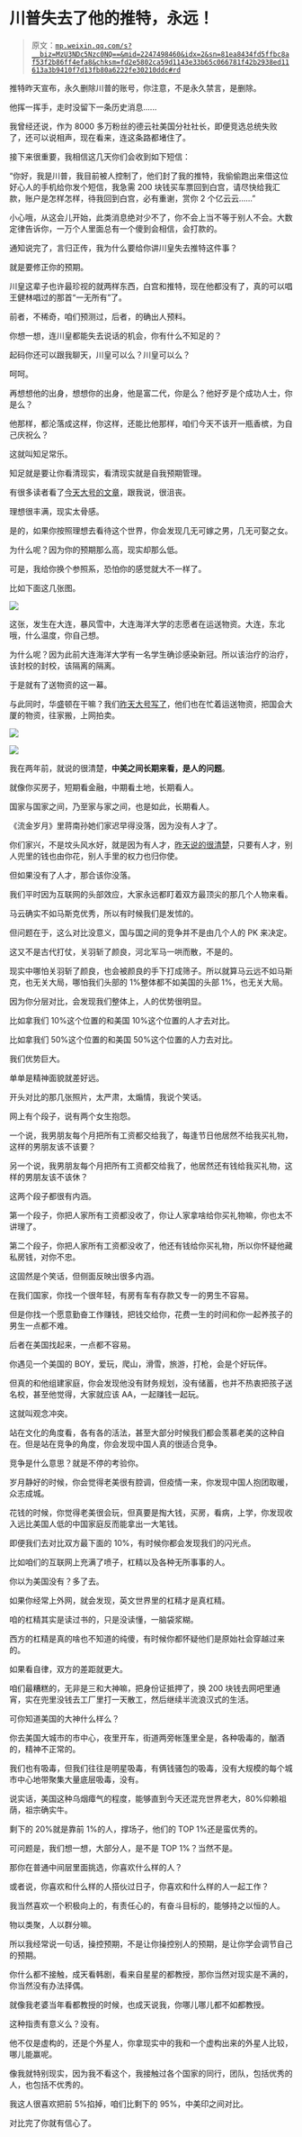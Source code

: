 # 川普失去了他的推特，永远！

> 原文：[`mp.weixin.qq.com/s?__biz=MzU3NDc5Nzc0NQ==&mid=2247498460&idx=2&sn=81ea8434fd5ffbc8af53f2b86ff4efa8&chksm=fd2e5802ca59d1143e33b65c066781f42b2938ed11613a3b9410f7d13fb80a6222fe30210ddc#rd`](http://mp.weixin.qq.com/s?__biz=MzU3NDc5Nzc0NQ==&mid=2247498460&idx=2&sn=81ea8434fd5ffbc8af53f2b86ff4efa8&chksm=fd2e5802ca59d1143e33b65c066781f42b2938ed11613a3b9410f7d13fb80a6222fe30210ddc#rd)

推特昨天宣布，永久删除川普的账号，你注意，不是永久禁言，是删除。

他挥一挥手，走时没留下一条历史消息...... 

我曾经还说，作为 8000 多万粉丝的德云社美国分社社长，即便竞选总统失败了，还可以说相声，现在看来，连这条路都堵住了。

接下来很重要，我相信这几天你们会收到如下短信：

“你好，我是川普，我目前被人控制了，他们封了我的推特，我偷偷跑出来借这位好心人的手机给你发个短信，我急需 200 块钱买车票回到白宫，请尽快给我汇款，账户是怎样怎样，待我回到白宫，必有重谢，赏你 2 个亿云云......”

小心哦，从这会儿开始，此类消息绝对少不了，你不会上当不等于别人不会。大数定律告诉你，一万个人里面总有一个傻到会相信，会打款的。

通知说完了，言归正传，我为什么要给你讲川皇失去推特这件事？

就是要修正你的预期。

川皇这辈子也许最珍视的就两样东西，白宫和推特，现在他都没有了，真的可以唱王健林唱过的那首“一无所有”了。

前者，不稀奇，咱们预测过，后者，的确出人预料。 

你想一想，连川皇都能失去说话的机会，你有什么不知足的？

起码你还可以跟我聊天，川皇可以么？川皇可以么？

呵呵。

再想想他的出身，想想你的出身，他是富二代，你是么？他好歹是个成功人士，你是么？

他那样，都沦落成这样，你这样，还能比他那样，咱们今天不该开一瓶香槟，为自己庆祝么？

这就叫知足常乐。

知足就是要让你看清现实，看清现实就是自我预期管理。

有很多读者看了[今天大号的文章](https://mp.weixin.qq.com/s?__biz=MzU0MjYwNDU2Mw==&mid=2247495636&idx=1&sn=6fd8a8710b2abfdea10877aaeca3a083&chksm=fb1a83a8cc6d0abe46ad9c32b972936660680336c8fdefcb5889cba1a04028fa4fef2c03d365&token=2012706401&lang=zh_CN&scene=21#wechat_redirect)，跟我说，很沮丧。

理想很丰满，现实太骨感。

是的，如果你按照理想去看待这个世界，你会发现几无可嫁之男，几无可娶之女。

为什么呢？因为你的预期那么高，现实却那么低。 

可是，我给你换个参照系，恐怕你的感觉就大不一样了。 

比如下面这几张图。

![](img/8fbd6777ef7311f3a241eb5a334d757f.png)

这张，发生在大连，暴风雪中，大连海洋大学的志愿者在运送物资。大连，东北哦，什么温度，你自己想。 

为什么呢？因为此前大连海洋大学有一名学生确诊感染新冠。所以该治疗的治疗，该封校的封校，该隔离的隔离。

于是就有了送物资的这一幕。

与此同时，华盛顿在干嘛？我们[昨天大号写了](http://mp.weixin.qq.com/s?__biz=MzU0MjYwNDU2Mw==&mid=2247495633&idx=1&sn=46146c1ea9b47581c27caee543f19468&chksm=fb1a83adcc6d0abb5fe190d2d6b277a3423676555fc4bd0978e582405a68ce62e6ea29568f3f&scene=21#wechat_redirect)，他们也在忙着运送物资，把国会大厦的物资，往家搬，上网拍卖。

![](img/49b08e3f9c51e4f367055d1f4d1995e2.png)

![](img/fa116b4f36d5c3f35b0a4fc4fd362b08.png)

我在两年前，就说的很清楚，**中美之间长期来看，是人的问题**。 

就像你买房子，短期看金融，中期看土地，长期看人。

国家与国家之间，乃至家与家之间，也是如此，长期看人。

《流金岁月》里蒋南孙她们家迟早得没落，因为没有人才了。

你们家兴，不是坟头风水好，就是因为有人才，[昨天说的很清楚](http://mp.weixin.qq.com/s?__biz=MzU3NDc5Nzc0NQ==&mid=2247498441&idx=1&sn=1329d25e22f8c21b016ba51a6ba3ec5d&chksm=fd2e5817ca59d101013393a3d730cd239bcf8656284335b5c1eb096a411dcd7ceca1215eb5a9&scene=21#wechat_redirect)，只要有人才，别人兜里的钱也由你花，别人手里的权力也归你使。 

但如果没有了人才，那合该你没落。

我们平时因为互联网的头部效应，大家永远都盯着双方最顶尖的那几个人物来看。 

马云确实不如马斯克优秀，所以有时候我们是发怵的。

但问题在于，这么对比没意义，国与国之间的竞争并不是由几个人的 PK 来决定。

这又不是古代打仗，关羽斩了颜良，河北军马一哄而散，不是的。

现实中哪怕关羽斩了颜良，也会被颜良的手下打成筛子。所以就算马云远不如马斯克，也无关大局，哪怕我们头部的 1%整体都不如美国的头部 1%，也无关大局。

因为你分层对比，会发现我们整体上，人的优势很明显。

比如拿我们 10%这个位置的和美国 10%这个位置的人才去对比。

比如拿我们 50%这个位置的和美国 50%这个位置的人力去对比。

我们优势巨大。

单单是精神面貌就差好远。 

开头对比的那几张照片，太严肃，太煽情，我说个笑话。 

网上有个段子，说有两个女生抱怨。

一个说，我男朋友每个月把所有工资都交给我了，每逢节日他居然不给我买礼物，这样的男朋友该不该要？

另一个说，我男朋友每个月把所有工资都交给我了，他居然还有钱给我买礼物，这样的男朋友该不该休？ 

这两个段子都很有内涵。

第一个段子，你把人家所有工资都没收了，你让人家拿啥给你买礼物嘛，你也太不讲理了。

第二个段子，你把人家所有工资都没收了，他还有钱给你买礼物，所以你怀疑他藏私房钱，对你不忠。

这固然是个笑话，但侧面反映出很多内涵。

在我们国家，你找一个很年轻，有房有车有存款又专一的男生不容易。

但是你找一个愿意勤奋工作赚钱，把钱交给你，花费一生的时间和你一起养孩子的男生一点都不难。

后者在美国找起来，一点都不容易。

你遇见一个美国的 BOY，爱玩，爬山，滑雪，旅游，打枪，会是个好玩伴。 

但真的和他组建家庭，你会发现他没有财务规划，没有储蓄，也并不热衷把孩子送名校，甚至他觉得，大家就应该 AA，一起赚钱一起玩。

这就叫观念冲突。

站在文化的角度看，各有各的活法，甚至大部分时候我们都会羡慕老美的这种自在。但是站在竞争的角度，你会发现中国人真的很适合竞争。

竞争是什么意思？就是不停的考验你。

岁月静好的时候，你会觉得老美很有腔调，但疫情一来，你发现中国人抱团取暖，众志成城。

花钱的时候，你觉得老美很会玩，但真要是掏大钱，买房，看病，上学，你发现收入远比美国人低的中国家庭反而能拿出一大笔钱。

即便我们去对比双方最下面的 10%，有时候你都会发现我们的闪光点。 

比如咱们的互联网上充满了喷子，杠精以及各种无所事事的人。

你以为美国没有？多了去。

如果你经常上外网，就会发现，英文世界里的杠精才是真杠精。

咱的杠精其实是读过书的，只是没读懂，一脑袋浆糊。

西方的杠精是真的啥也不知道的纯傻，有时候你都怀疑他们是原始社会穿越过来的。

如果看自律，双方的差距就更大。

咱们最糟糕的，无非是三和大神嘛，把身份证抵押了，换 200 块钱去网吧里通宵，实在兜里没钱去工厂里打一天散工，然后继续半流浪汉式的生活。

可你知道美国的大神什么样么？

你去美国大城市的市中心，夜里开车，街道两旁帐篷里全是，各种吸毒的，酗酒的，精神不正常的。

我们也有吸毒，但我们往往是明星吸毒，有俩钱骚包的吸毒，没有大规模的每个城市中心地带聚集大量底层吸毒，没有。

说实话，美国这种乌烟瘴气的程度，能够直到今天还混充世界老大，80%仰赖祖荫，祖宗确实牛。

剩下的 20%就是靠前 1%的人，撑场子，他们的 TOP 1%还是蛮优秀的。

可问题是，我们想一想，大部分人，是不是 TOP 1%？当然不是。 

那你在普通中间层里面挑选，你喜欢什么样的人？

或者说，你喜欢和什么样的人搭伙过日子，你喜欢和什么样的人一起工作？

我当然喜欢一个积极向上的，有责任心的，有奋斗目标的，能够持之以恒的人。

物以类聚，人以群分嘛。

所以我经常说一句话，操控预期，不是让你操控别人的预期，是让你学会调节自己的预期。

你什么都不接触，成天看韩剧，看来自星星的都教授，那你当然对现实是不满的，你当然没有办法择偶。

就像我老婆当年看都教授的时候，也成天说我，你哪儿哪儿都不如都教授。

这种指责有意义么？没有。

他不仅是虚构的，还是个外星人，你拿现实中的我和一个虚构出来的外星人比较，哪儿能赢呢。

像我就特别现实，因为我不看这个，我接触过各个国家的同行，团队，包括优秀的人，也包括不优秀的。

我这人很喜欢把前 5%掐掉，咱们比剩下的 95%，中美印之间对比。

对比完了你就有信心了。